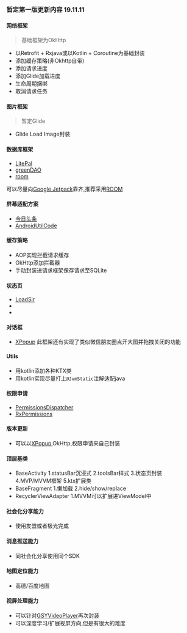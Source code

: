 ### 暂定第一版更新内容 19.11.11

#### 网络框架
>基础框架为OkHttp
* 以Retrofit + Rxjava或以Kotlin + Coroutine为基础封装
* 添加缓存策略(非Okhttp自带)
* 添加请求进度
* 添加Glide加载进度
* 生命周期捆绑
* 取消请求任务

#### 图片框架
>暂定Glide
* Glide Load Image封装

#### 数据库框架
* [LitePal](https://github.com/LitePalFramework/LitePal)
* [greenDAO](https://github.com/greenrobot/greenDAO)
* [room](https://developer.android.com/topic/libraries/architecture/room)

可以尽量向[Google Jetpack]([https://developer.android.com/jetpack](https://developer.android.com/jetpack)
)靠齐,推荐采用[ROOM](https://developer.android.com/topic/libraries/architecture/room)

#### 屏幕适配方案
* [今日头条](https://mp.weixin.qq.com/s/d9QCoBP6kV9VSWvVldVVwA)
* [AndroidUtilCode](https://github.com/Blankj/AndroidUtilCode)

#### 缓存策略
* AOP实现拦截请求缓存
* OkHttp添加拦截器
* 手动封装进请求框架保存请求至SQLite

#### 状态页
* [LoadSir](https://github.com/KingJA/LoadSir/)
*
*

#### 对话框
* [XPopup](https://github.com/li-xiaojun/XPopup) 此框架还有实现了类似微信朋友圈点开大图并拖拽关闭的功能

#### Utils
* 用kotlin添加各种KTX类
* 用kotlin实现尽量打上`@JvmStatic`注解适配java

#### 权限申请
* [PermissionsDispatcher](https://github.com/permissions-dispatcher/PermissionsDispatcher)
* [RxPermissions](https://github.com/tbruyelle/RxPermissions/)

#### 版本更新
* 可以以[XPopup](https://github.com/li-xiaojun/XPopup),OkHttp,权限申请来自己封装

#### 顶层基类
* BaseActivity
  1.statusBar沉浸式
  2.toolsBar样式
  3.状态页封装
  4.MVP/MVVM框架
  5.ktx扩展类
* BaseFragment
  1.懒加载
  2.hide/show/replace
* RecyclerViewAdapter
  1.MVVM可以扩展进ViewModel中

#### 社会化分享能力
* 使用友盟或者极光完成

#### 消息推送能力
* 同社会化分享使用同个SDK

#### 地图定位能力
* 高德/百度地图

#### 视屏处理能力
* 可以针对[GSYVideoPlayer](https://github.com/CarGuo/GSYVideoPlayer/)再次封装
* 可以深度学习/扩展视屏方向,但是有很大的难度
